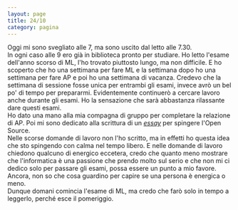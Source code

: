 ```yaml
--- 
layout: page
title: 24/10
category: pagina
---
```


Oggi mi sono svegliato alle 7, ma sono uscito dal letto alle 7.30.  
In ogni caso alle 9 ero già in biblioteca pronto per studiare. 
Ho letto l'esame dell'anno scorso di ML, l'ho trovato piuttosto lungo, ma non
difficile. E ho scoperto che ho una settimana per fare ML e la settimana dopo ho
una settimana per fare AP e poi ho una settimana di vacanza. Credevo che la
settimana di sessione fosse unica per entrambi gli esami, invece avrò un bel po'
di tempo per prepararmi. Evidentemente continuerò a cercare lavoro anche durante
gli esami. Ho la sensazione che sarà abbastanza rilassante dare questi esami.  
Ho dato una mano alla mia compagna di gruppo per completare la relazione di AP.
Poi mi sono dedicato alla scrittura di un 
[_essay_](https://danesinoo.github.io/preview/open_source_2) 
per spingere l'Open Source.  
Nelle scorse domande di lavoro non l'ho scritto, ma in effetti ho questa idea
che sto spingendo con calma nel tempo libero. E nelle domande di lavoro chiedono
qualcuno di energico eccetera, credo che quanto meno mostrare che l'informatica
è una passione che prendo molto sul serio e che non mi ci dedico solo per
passare gli esami, possa essere un punto a mio favore. Ancora, non so che cosa
guardino per capire se una persona è energica o meno.  
Dunque domani comincia l'esame di ML, ma credo che farò solo in tempo a
leggerlo, perché esce il pomeriggio.
